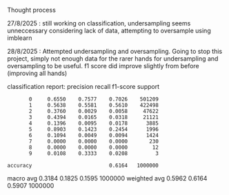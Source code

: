 Thought process

27/8/2025 : still working on classification, undersampling seems unneccessary considering lack of data, attempting to oversample using imblearn

28/8/2025 : Attempted undersampling and oversampling. Going to stop this project, simply not enough data for the rarer hands for undersampling and 
oversampling to be useful. f1 score did improve slightly from before (improving all hands) 

classification report:
              precision    recall  f1-score   support

           0     0.6550    0.7577    0.7026    501209
           1     0.5638    0.5581    0.5610    422498
           2     0.3760    0.0029    0.0058     47622
           3     0.4394    0.0165    0.0318     21121
           4     0.1396    0.0095    0.0178      3885
           5     0.8903    0.1423    0.2454      1996
           6     0.1094    0.0049    0.0094      1424
           7     0.0000    0.0000    0.0000       230
           8     0.0000    0.0000    0.0000        12
           9     0.0108    0.3333    0.0208         3

    accuracy                         0.6164   1000000
   macro avg     0.3184    0.1825    0.1595   1000000
weighted avg     0.5962    0.6164    0.5907   1000000
